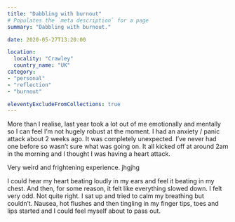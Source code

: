 ```yaml
---
title: "Dabbling with burnout"
# Populates the `meta description` for a page
summary: "Dabbling with burnout."

date: 2020-05-27T13:20:00

location:
  locality: "Crawley"
  country_name: "UK"
category:
- "personal"
- "reflection"
- "burnout"

eleventyExcludeFromCollections: true
---
```


More than I realise, last year took a lot out of me emotionally and mentally so I can feel I’m not hugely robust at the moment. I had an anxiety / panic attack about 2 weeks ago. It was completely unexpected. I’ve never had one before so wasn’t sure what was going on. It all kicked off at around 2am in the morning and I thought I was having a heart attack.

Very weird and frightening experience. jhgjhg

I could hear my heart beating loudly in my ears and feel it beating in my chest. And then, for some reason, it felt like everything slowed down. I felt very odd. Not quite right. I sat up and tried to calm my breathing but couldn’t. Nausea, hot flushes and then tingling in my finger tips, toes and lips started and I could feel myself about to pass out.
